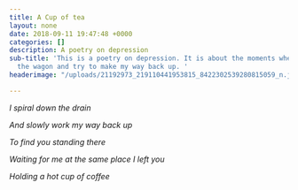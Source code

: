 ```yaml
---
title: A Cup of tea
layout: none
date: 2018-09-11 19:47:48 +0000
categories: []
description: A poetry on depression
sub-title: 'This is a poetry on depression. It is about the moments when I fall off
  the wagon and try to make my way back up. '
headerimage: "/uploads/21192973_219110441953815_8422302539280815059_n.jpg"

---
```

_I spiral down the drain_ 

_And slowly work my way back up_ 

_To find you standing there_

_Waiting for me at the same place I left you_

_Holding a hot cup of coffee_